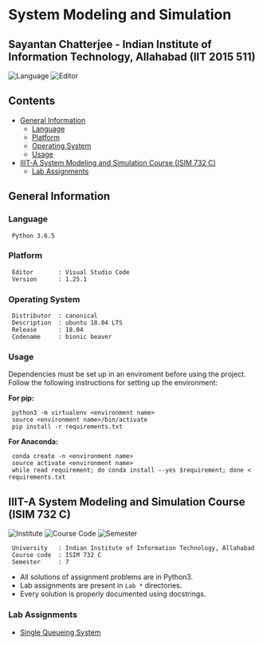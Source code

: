 # System Modeling and Simulation
## Sayantan Chatterjee - Indian Institute of Information Technology, Allahabad (IIT 2015 511)

![Language](https://img.shields.io/badge/language-Python3-brightgreen.svg) ![Editor](https://img.shields.io/badge/VS%20Code-1.25.1-blue.svg)

## Contents
- [General Information](#general-information)
    - [Language](#language)
    - [Platform](#platform)
    - [Operating System](#operating-system)
    - [Usage](#usage)
- [IIIT-A System Modeling and Simulation Course (ISIM 732 C)](#iiit-a-system-modeling-and-simulation-course-isim-732-c)
    - [Lab Assignments](#lab-assignments)

## General Information
### Language

```
 Python 3.6.5
```

### Platform

```
 Editor       : Visual Studio Code
 Version      : 1.25.1
```

### Operating System

```
 Distributor  :	canonical
 Description  :	ubuntu 18.04 LTS
 Release      :	18.04
 Codename     :	bionic beaver
```

### Usage
Dependencies must be set up in an enviroment before using the project. Follow the following instructions for setting up the environment:

**For pip:**
```
 python3 -m virtualenv <environment name>
 source <environment name>/bin/activate
 pip install -r requirements.txt
```
**For Anaconda:**
```
 conda create -n <environment name>
 source activate <environment name>
 while read requirement; do conda install --yes $requirement; done < requirements.txt
```

## IIIT-A System Modeling and Simulation Course (ISIM 732 C)
![Institute](https://img.shields.io/badge/Institute-IIITA-yellow.svg) ![Course Code](https://img.shields.io/badge/Course%20Code-ISIM732C-red.svg) ![Semester](https://img.shields.io/badge/Semester-7-teal.svg)

```
 University   : Indian Institute of Information Technology, Allahabad
 Course code  :	ISIM 732 C
 Semester     :	7
```

* All solutions of assignment problems are in Python3.
* Lab assignments are present in `Lab *` directories.
* Every solution is properly documented using docstrings.

### Lab Assignments
- [Single Queueing System](https://github.com/coderIlluminatus/System-Modeling-and-Simulation/tree/master/Lab%201)

